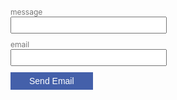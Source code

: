 <form id="form">
  <div class="field">
    <label for="message">message</label>
    <input type="text" name="message" id="message">
  </div>
  <div class="field">
    <label for="email">email</label>
    <input type="text" name="email" id="email">
  </div>

  <input type="submit" id="button" value="Send Email" >
</form>

<script type="text/javascript"
  src="https://cdn.jsdelivr.net/npm/emailjs-com@2/dist/email.min.js"></script>

<script type="text/javascript">
  emailjs.init('user_m7YziIlMKzRBrkMD4OcGH')
</script>
<style type="text/css">
  .field {
  margin-bottom: 10px;
}

.field label {
  display: block;
  font-size: 12px;
  color: #777;
}

.field input {
  display: block;
  min-width: 250px;
  line-height: 1.5;
  font-size: 14px;
}

input[type="submit"] {
  display: block;
  padding: 6px 30px;
  font-size: 14px;
  background-color: #4460AA;
  color: #fff;
  border: none
}
</style>
<script type="text/javascript">
  const btn = document.getElementById('button');

document.getElementById('form')
 .addEventListener('submit', function(event) {
   event.preventDefault();

   btn.value = 'Sending...';

   const serviceID = 'default_service';
   const templateID = 'template_p6tz9gq';

   emailjs.sendForm(serviceID, templateID, this)
    .then(() => {
      btn.value = 'Send Email';
      alert('Sent!');
    }, (err) => {
      btn.value = 'Send Email';
      alert(JSON.stringify(err));
    });
});
</script>
